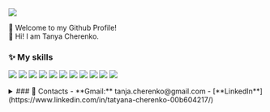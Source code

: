 
<div align="left">
 <img src="https://readme-typing-svg.herokuapp.com?font=Roboto&weight=500&size=30&duration=5001&pause=1000&color=F7EE93&vCenter=true&multiline=true&width=437&height=53&lines=Frontend+Developer" />
</div>

 👋 Welcome to my Github Profile! <br>
 🌿 Hi! I am Tanya Cherenko. <br>

### ✨ My skills

[![](https://skillicons.dev/icons?i=js)](https://developer.mozilla.org/en-US/docs/Web/JavaScript)
[![](https://skillicons.dev/icons?i=typescript)](https://www.typescriptlang.org/)
[![](https://skillicons.dev/icons?i=html)](https://www.w3.org/html/)
[![](https://skillicons.dev/icons?i=css)](https://www.w3schools.com/css/)
[![](https://skillicons.dev/icons?i=bootstrap)](https://getbootstrap.com/)
[![](https://skillicons.dev/icons?i=sass)](https://sass-lang.com/)
[![](https://skillicons.dev/icons?i=nodejs)](https://nodejs.org/en/)
[![](https://skillicons.dev/icons?i=discord)](https://discord.com/)
[![](https://skillicons.dev/icons?i=figma)](https://www.figma.com/)
[![](https://skillicons.dev/icons?i=git)](https://git-scm.com/doc)
[![](https://skillicons.dev/icons?i=react)](https://react.dev/learn)

<details>
  <summary>
    ### 📲 Contacts 
- **Gmail:** tanja.cherenko@gmail.com
- [**LinkedIn**](https://www.linkedin.com/in/tatyana-cherenko-00b604217/)
